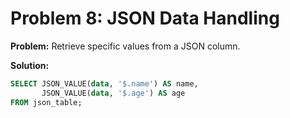 # Problem 8: JSON Data Handling

**Problem:** Retrieve specific values from a JSON column.

**Solution:**
```sql
SELECT JSON_VALUE(data, '$.name') AS name,
       JSON_VALUE(data, '$.age') AS age
FROM json_table;
